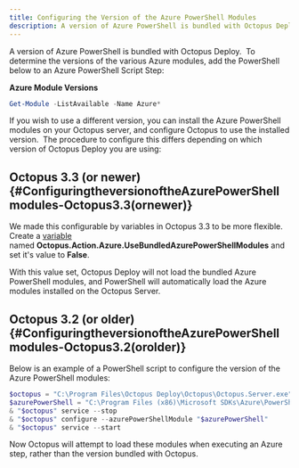 ```yaml
---
title: Configuring the Version of the Azure PowerShell Modules
description: A version of Azure PowerShell is bundled with Octopus Deploy and it's possible to configure which version you wish to use in your deployments.
---
```


A version of Azure PowerShell is bundled with Octopus Deploy.  To determine the versions of the various Azure modules, add the PowerShell below to an Azure PowerShell Script Step:

**Azure Module Versions**

```powershell
Get-Module -ListAvailable -Name Azure*
```

If you wish to use a different version, you can install the Azure PowerShell modules on your Octopus server, and configure Octopus to use the installed version.  The procedure to configure this differs depending on which version of Octopus Deploy you are using:

## Octopus 3.3 (or newer) {#ConfiguringtheversionoftheAzurePowerShellmodules-Octopus3.3(ornewer)}

We made this configurable by variables in Octopus 3.3 to be more flexible. Create a [variable](/docsvariables/index.md) named **Octopus.Action.Azure.UseBundledAzurePowerShellModules** and set it's value to **False**.

With this value set, Octopus Deploy will not load the bundled Azure PowerShell modules, and PowerShell will automatically load the Azure modules installed on the Octopus Server.

## Octopus 3.2 (or older) {#ConfiguringtheversionoftheAzurePowerShellmodules-Octopus3.2(orolder)}

Below is an example of a PowerShell script to configure the version of the Azure PowerShell modules:

```powershell
$octopus = "C:\Program Files\Octopus Deploy\Octopus\Octopus.Server.exe"
$azurePowerShell = "C:\Program Files (x86)\Microsoft SDKs\Azure\PowerShell\ServiceManagement\Azure\Azure.psd1"
& "$octopus" service --stop
& "$octopus" configure --azurePowerShellModule "$azurePowerShell"
& "$octopus" service --start

```

Now Octopus will attempt to load these modules when executing an Azure step, rather than the version bundled with Octopus.
